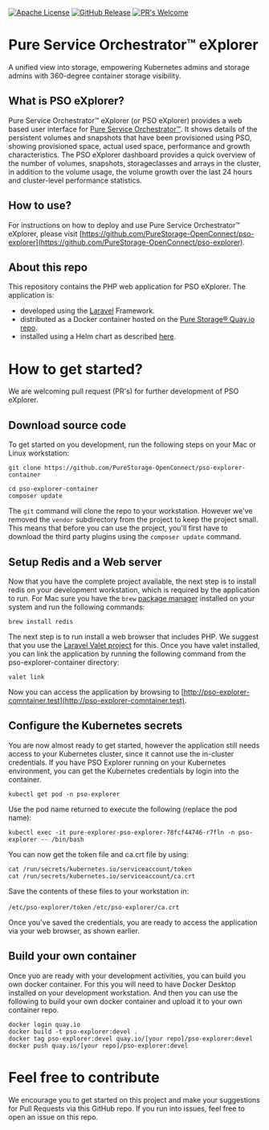[![Apache License](https://img.shields.io/badge/license-Apache%202-blue.svg)](https://raw.githubusercontent.com/PureStorage-OpenConnect/pso-explorer/master/LICENSE)
[![GitHub Release](https://img.shields.io/github/v/release/PureStorage-OpenConnect/pso-explorer.svg)]()
[![PR's Welcome](https://img.shields.io/badge/PRs-welcome-brightgreen.svg?style=flat)](http://makeapullrequest.com)

# Pure Service Orchestrator™ eXplorer

A unified view into storage, empowering Kubernetes admins and storage admins with 360-degree container storage visibility.

## What is PSO eXplorer?

Pure Service Orchestrator™ eXplorer (or PSO eXplorer) provides a web based user interface for [Pure Service Orchestrator™](https://github.com/purestorage/helm-charts). It shows details of the persistent volumes and snapshots that have been provisioned using PSO, showing provisioned space, actual used space, performance and growth characteristics. The PSO eXplorer dashboard provides a quick overview of the number of volumes, snapshots, storageclasses and arrays in the cluster, in addition to the volume usage, the volume growth over the last 24 hours and cluster-level performance statistics.

## How to use?

For instructions on how to deploy and use Pure Service Orchestrator™ eXplorer, please visit [https://github.com/PureStorage-OpenConnect/pso-explorer](https://github.com/PureStorage-OpenConnect/pso-explorer).

## About this repo

This repository contains the PHP web application for PSO eXplorer. 
The application is: 
- developed using the [Laravel](https://laravel.com/) Framework. 
- distributed as a Docker container hosted on the [Pure Storage® Quay.io repo](https://quay.io/repository/purestorage/pso-explorer).
- installed using a Helm chart as described [here](https://github.com/PureStorage-OpenConnect/pso-explorer/blob/master/README.md).

# How to get started?

We are welcoming pull request (PR's) for further development of PSO eXplorer. 

## Download source code

To get started on you development, run the following steps on your Mac or Linux workstation:

```
git clone https://github.com/PureStorage-OpenConnect/pso-explorer-container

cd pso-explorer-container
composer update
```

The `git` command will clone the repo to your workstation. However we've removed the `vendor` subdirectory from the project to keep the project small. This means that before you can use the project, you'll first have to download the third party plugins using the `composer update` command.

## Setup Redis and a Web server

Now that you have the complete project available, the next step is to install redis on your development workstation, which is required by the application to run. For Mac sure you have the `brew` [package manager](https://brew.sh/) installed on your system and run the following commands:

```
brew install redis
```
The next step is to run install a web browser that includes PHP. We suggest that you use the [Laravel Valet project](https://laravel.com/docs/7.x/valet) for this. Once you have valet installed, you can link the application by running the following command from the pso-explorer-container directory:

```
valet link
```
Now you can access the application by browsing to [http://pso-explorer-comntainer.test](http://pso-explorer-comntainer.test).

## Configure the Kubernetes secrets

You are now almost ready to get started, however the application still needs access to your Kubernetes cluster, since it cannot use the in-cluster credentials. If you have PSO Explorer running on your Kubernetes environment, you can get the Kubernetes credentials by login into the container.

```
kubectl get pod -n pso-explorer
```

Use the pod name returned to execute the following (replace the pod name):

```
kubectl exec -it pure-explorer-pso-explorer-78fcf44746-r7fln -n pso-explorer -- /bin/bash
```

You can now get the token file and ca.crt file by using:

```
cat /run/secrets/kubernetes.io/serviceaccount/token
cat /run/secrets/kubernetes.io/serviceaccount/ca.crt
```
Save the contents of these files to your workstation in:

`/etc/pso-explorer/token`
`/etc/pso-explorer/ca.crt`

Once you've saved the credentials, you are ready to access the application via your web browser, as shown earlier.

## Build your own container

Once yuo are ready with your development activities, you can build you own docker container. For this you will need to have Docker Desktop installed on your development workstation. And then you can use the following to build your own docker container and upload it to your own container repo.

```
docker login quay.io
docker build -t pso-explorer:devel .
docker tag pso-explorer:devel quay.io/[your repo]/pso-explorer:devel
docker push quay.io/[your repo]/pso-explorer:devel
```
# Feel free to contribute

We encourage you to get started on this project and make your suggestions for Pull Requests via this GitHub repo. If you run into issues, feel free to open an issue on this repo.
